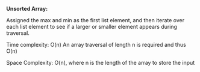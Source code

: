 **Unsorted Array:**

Assigned the max and min as the first list element, and then iterate over each list element to see if a larger or smaller element appears during traversal.
 
Time complexity: O(n)
An array traversal of length n is required and thus O(n)

Space Complexity: 
O(n), where n is the length of the array to store the input